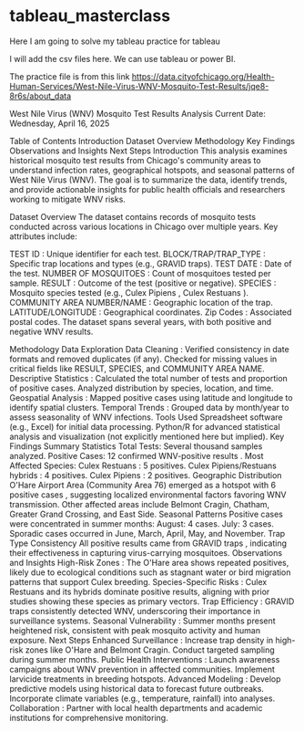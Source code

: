 # tableau_masterclass

Here I am going to solve my tableau practice for tableau

I will add the csv files here.
We can use tableau or power BI.


The practice file is from this link https://data.cityofchicago.org/Health-Human-Services/West-Nile-Virus-WNV-Mosquito-Test-Results/jqe8-8r6s/about_data

West Nile Virus (WNV) Mosquito Test Results Analysis
Current Date: Wednesday, April 16, 2025

Table of Contents
Introduction
Dataset Overview
Methodology
Key Findings
Observations and Insights
Next Steps
Introduction
This analysis examines historical mosquito test results from Chicago's community areas to understand infection rates, geographical hotspots, and seasonal patterns of West Nile Virus (WNV). The goal is to summarize the data, identify trends, and provide actionable insights for public health officials and researchers working to mitigate WNV risks.

Dataset Overview
The dataset contains records of mosquito tests conducted across various locations in Chicago over multiple years. Key attributes include:

TEST ID : Unique identifier for each test.
BLOCK/TRAP/TRAP_TYPE : Specific trap locations and types (e.g., GRAVID traps).
TEST DATE : Date of the test.
NUMBER OF MOSQUITOES : Count of mosquitoes tested per sample.
RESULT : Outcome of the test (positive or negative).
SPECIES : Mosquito species tested (e.g., Culex Pipiens , Culex Restuans ).
COMMUNITY AREA NUMBER/NAME : Geographic location of the trap.
LATITUDE/LONGITUDE : Geographical coordinates.
Zip Codes : Associated postal codes.
The dataset spans several years, with both positive and negative WNV results.

Methodology
Data Exploration
Data Cleaning :
Verified consistency in date formats and removed duplicates (if any).
Checked for missing values in critical fields like RESULT, SPECIES, and COMMUNITY AREA NAME.
Descriptive Statistics :
Calculated the total number of tests and proportion of positive cases.
Analyzed distribution by species, location, and time.
Geospatial Analysis :
Mapped positive cases using latitude and longitude to identify spatial clusters.
Temporal Trends :
Grouped data by month/year to assess seasonality of WNV infections.
Tools Used
Spreadsheet software (e.g., Excel) for initial data processing.
Python/R for advanced statistical analysis and visualization (not explicitly mentioned here but implied).
Key Findings
Summary Statistics
Total Tests: Several thousand samples analyzed.
Positive Cases: 12 confirmed WNV-positive results .
Most Affected Species:
Culex Restuans : 5 positives.
Culex Pipiens/Restuans hybrids : 4 positives.
Culex Pipiens : 2 positives.
Geographic Distribution
O'Hare Airport Area (Community Area 76) emerged as a hotspot with 6 positive cases , suggesting localized environmental factors favoring WNV transmission.
Other affected areas include Belmont Cragin, Chatham, Greater Grand Crossing, and East Side.
Seasonal Patterns
Positive cases were concentrated in summer months:
August: 4 cases.
July: 3 cases.
Sporadic cases occurred in June, March, April, May, and November.
Trap Type Consistency
All positive results came from GRAVID traps , indicating their effectiveness in capturing virus-carrying mosquitoes.
Observations and Insights
High-Risk Zones :
The O'Hare area shows repeated positives, likely due to ecological conditions such as stagnant water or bird migration patterns that support Culex breeding.
Species-Specific Risks :
Culex Restuans and its hybrids dominate positive results, aligning with prior studies showing these species as primary vectors.
Trap Efficiency :
GRAVID traps consistently detected WNV, underscoring their importance in surveillance systems.
Seasonal Vulnerability :
Summer months present heightened risk, consistent with peak mosquito activity and human exposure.
Next Steps
Enhanced Surveillance :
Increase trap density in high-risk zones like O'Hare and Belmont Cragin.
Conduct targeted sampling during summer months.
Public Health Interventions :
Launch awareness campaigns about WNV prevention in affected communities.
Implement larvicide treatments in breeding hotspots.
Advanced Modeling :
Develop predictive models using historical data to forecast future outbreaks.
Incorporate climate variables (e.g., temperature, rainfall) into analyses.
Collaboration :
Partner with local health departments and academic institutions for comprehensive monitoring.

